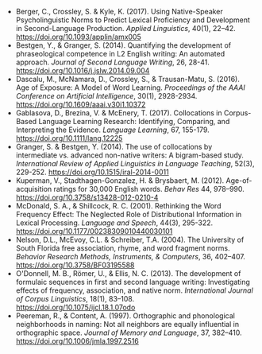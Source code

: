 - Berger, C., Crossley, S. & Kyle, K. (2017). Using Native-Speaker Psycholinguistic Norms to Predict Lexical Proficiency and Development in Second-Language Production. *Applied Linguistics*, 40(1), 22–42. https://doi.org/10.1093/applin/amx005
- Bestgen, Y., & Granger, S. (2014). Quantifying the development of phraseological competence in L2 English writing: An automated approach. *Journal of Second Language Writing*, 26, 28-41. https://doi.org/10.1016/j.jslw.2014.09.004
- Dascalu, M., McNamara, D., Crossley, S., & Trausan-Matu, S. (2016). Age of Exposure: A Model of Word Learning. *Proceedings of the AAAI Conference on Artificial Intelligence*, 30(1), 2928-2934. https://doi.org/10.1609/aaai.v30i1.10372
- Gablasova, D., Brezina, V. & McEnery, T. (2017). Collocations in Corpus-Based Language Learning Research: Identifying, Comparing, and Interpreting the Evidence. *Language Learning*, 67, 155-179. https://doi.org/10.1111/lang.12225
- Granger, S. & Bestgen, Y. (2014). The use of collocations by intermediate vs. advanced non-native writers: A bigram-based study. *International Review of Applied Linguistics in Language Teaching*, 52(3), 229-252. https://doi.org/10.1515/iral-2014-0011
- Kuperman, V., Stadthagen-Gonzalez, H. & Brysbaert, M. (2012). Age-of-acquisition ratings for 30,000 English words. *Behav Res* 44, 978–990. https://doi.org/10.3758/s13428-012-0210-4
- McDonald, S. A., & Shillcock, R. C. (2001). Rethinking the Word Frequency Effect: The Neglected Role of Distributional Information in Lexical Processing. *Language and Speech*, 44(3), 295-322. https://doi.org/10.1177/00238309010440030101
- Nelson, D.L., McEvoy, C.L. & Schreiber, T.A. (2004). The University of South Florida free association, rhyme, and word fragment norms. *Behavior Research Methods, Instruments, & Computers*, 36, 402–407. https://doi.org/10.3758/BF03195588
- O'Donnell, M. B., Römer, U., & Ellis, N. C. (2013). The development of formulaic sequences in first and second language writing: Investigating effects of frequency, association, and native norm. *International Journal of Corpus Linguistics*, 18(1), 83–108. https://doi.org/10.1075/ijcl.18.1.07odo
- Peereman, R., & Content, A. (1997). Orthographic and phonological neighborhoods in naming: Not all neighbors are equally influential in orthographic space. *Journal of Memory and Language*, 37, 382–410. https://doi.org/10.1006/jmla.1997.2516
